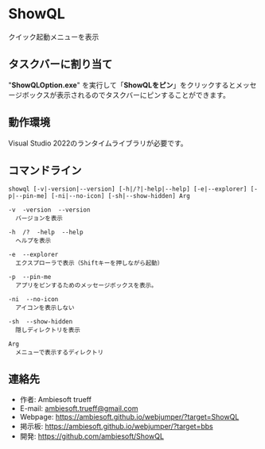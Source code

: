 # ShowQL
クイック起動メニューを表示

## タスクバーに割り当て
"**ShowQLOption.exe**" を実行して「**ShowQLをピン**」をクリックするとメッセージボックスが表示されるのでタスクバーにピンすることができます。

## 動作環境
Visual Studio 2022のランタイムライブラリが必要です。

## コマンドライン
```
showql [-v|-version|--version] [-h|/?|-help|--help] [-e|--explorer] [-p|--pin-me] [-ni|--no-icon] [-sh|--show-hidden] Arg

-v  -version  --version
  バージョンを表示

-h  /?  -help  --help
  ヘルプを表示

-e  --explorer
  エクスプローラで表示（Shiftキーを押しながら起動）

-p  --pin-me
  アプリをピンするためのメッセージボックスを表示。

-ni  --no-icon
  アイコンを表示しない

-sh  --show-hidden
  隠しディレクトリを表示

Arg
  メニューで表示するディレクトリ
```

## 連絡先
- 作者: Ambiesoft trueff
- E-mail: <ambiesoft.trueff@gmail.com>
- Webpage: <https://ambiesoft.github.io/webjumper/?target=ShowQL>
- 掲示板: <https://ambiesoft.github.io/webjumper/?target=bbs>
- 開発: <https://github.com/ambiesoft/ShowQL>